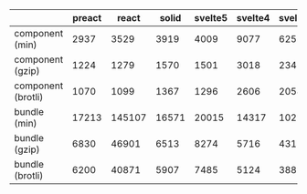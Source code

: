 | |preact|react|solid|svelte5|svelte4|svelte4NonHydratable|vue|
| --- |--- |--- |--- |--- |--- |--- |--- |
| component (min) | 2937 | 3529 | 3919 | 4009 | 9077 | 6257 | 3944|
| component (gzip) | 1224 | 1279 | 1570 | 1501 | 3018 | 2348 | 1426|
| component (brotli) | 1070 | 1099 | 1367 | 1296 | 2606 | 2054 | 1236|
| bundle (min) | 17213 | 145107 | 16571 | 20015 | 14317 | 10215 | 59402|
| bundle (gzip) | 6830 | 46901 | 6513 | 8274 | 5716 | 4311 | 23269|
| bundle (brotli) | 6200 | 40871 | 5907 | 7485 | 5124 | 3882 | 21115|
